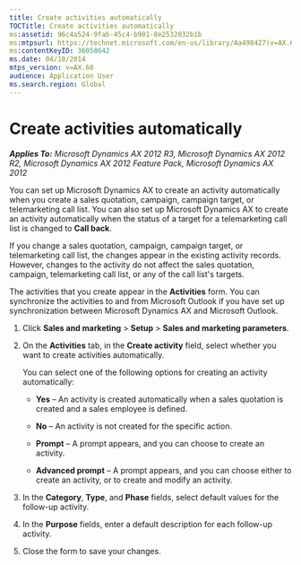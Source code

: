 ```yaml
---
title: Create activities automatically
TOCTitle: Create activities automatically
ms:assetid: 96c4a524-9fab-45c4-b901-8e2532032b1b
ms:mtpsurl: https://technet.microsoft.com/en-us/library/Aa498427(v=AX.60)
ms:contentKeyID: 36058642
ms.date: 04/18/2014
mtps_version: v=AX.60
audience: Application User
ms.search.region: Global
---
```


# Create activities automatically 


_**Applies To:** Microsoft Dynamics AX 2012 R3, Microsoft Dynamics AX 2012 R2, Microsoft Dynamics AX 2012 Feature Pack, Microsoft Dynamics AX 2012_

You can set up Microsoft Dynamics AX to create an activity automatically when you create a sales quotation, campaign, campaign target, or telemarketing call list. You can also set up Microsoft Dynamics AX to create an activity automatically when the status of a target for a telemarketing call list is changed to **Call back**.

If you change a sales quotation, campaign, campaign target, or telemarketing call list, the changes appear in the existing activity records. However, changes to the activity do not affect the sales quotation, campaign, telemarketing call list, or any of the call list's targets.

The activities that you create appear in the **Activities** form. You can synchronize the activities to and from Microsoft Outlook if you have set up synchronization between Microsoft Dynamics AX and Microsoft Outlook.

1.  Click **Sales and marketing** \> **Setup** \> **Sales and marketing parameters**.

2.  On the **Activities** tab, in the **Create activity** field, select whether you want to create activities automatically.
    
    You can select one of the following options for creating an activity automatically:
    
      - **Yes** – An activity is created automatically when a sales quotation is created and a sales employee is defined.
    
      - **No** – An activity is not created for the specific action.
    
      - **Prompt** – A prompt appears, and you can choose to create an activity.
    
      - **Advanced prompt** – A prompt appears, and you can choose either to create an activity, or to create and modify an activity.

3.  In the **Category**, **Type**, and **Phase** fields, select default values for the follow-up activity.

4.  In the **Purpose** fields, enter a default description for each follow-up activity.

5.  Close the form to save your changes.

  


